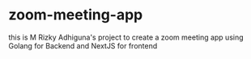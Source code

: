 # zoom-meeting-app
this is M Rizky Adhiguna's project to create a zoom meeting app using Golang for Backend and NextJS for frontend
